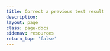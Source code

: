 ```yaml
---
title: Correct a previous test result
description:
layout: page
class: page-docs
sidenav: resources
return_top: 'false'
---
```

